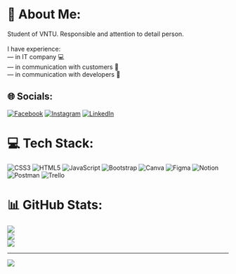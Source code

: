 # 💫 About Me:
Student of VNTU. Responsible and attention to detail person.<br><br>I have experience:<br>— in IT company 💻<br>— in communication with customers 🤝<br>— in communication with developers 💬


## 🌐 Socials:
[![Facebook](https://img.shields.io/badge/Facebook-%231877F2.svg?logo=Facebook&logoColor=white)](https://facebook.com/3.14kachuu) [![Instagram](https://img.shields.io/badge/Instagram-%23E4405F.svg?logo=Instagram&logoColor=white)](https://instagram.com/_3.14kachu_/) [![LinkedIn](https://img.shields.io/badge/LinkedIn-%230077B5.svg?logo=linkedin&logoColor=white)](https://linkedin.com/in/olexandra-matiash-rubachyk/) 

# 💻 Tech Stack:
![CSS3](https://img.shields.io/badge/css3-%231572B6.svg?style=for-the-badge&logo=css3&logoColor=white) ![HTML5](https://img.shields.io/badge/html5-%23E34F26.svg?style=for-the-badge&logo=html5&logoColor=white) ![JavaScript](https://img.shields.io/badge/javascript-%23323330.svg?style=for-the-badge&logo=javascript&logoColor=%23F7DF1E) ![Bootstrap](https://img.shields.io/badge/bootstrap-%23563D7C.svg?style=for-the-badge&logo=bootstrap&logoColor=white) ![Canva](https://img.shields.io/badge/Canva-%2300C4CC.svg?style=for-the-badge&logo=Canva&logoColor=white) 	![Figma](https://img.shields.io/badge/figma-%23F24E1E.svg?style=for-the-badge&logo=figma&logoColor=white) ![Notion](https://img.shields.io/badge/Notion-%23000000.svg?style=for-the-badge&logo=notion&logoColor=white) ![Postman](https://img.shields.io/badge/Postman-FF6C37?style=for-the-badge&logo=postman&logoColor=white) ![Trello](https://img.shields.io/badge/Trello-%23026AA7.svg?style=for-the-badge&logo=Trello&logoColor=white)
# 📊 GitHub Stats:
![](https://github-readme-stats.vercel.app/api?username=piiikaaachuuu&theme=dark&hide_border=true&include_all_commits=false&count_private=false)<br/>
![](https://github-readme-streak-stats.herokuapp.com/?user=piiikaaachuuu&theme=dark&hide_border=true)<br/>
![](https://github-readme-stats.vercel.app/api/top-langs/?username=piiikaaachuuu&theme=dark&hide_border=true&include_all_commits=false&count_private=false&layout=compact)

---
[![](https://visitcount.itsvg.in/api?id=piiikaaachuuu&icon=8&color=6)](https://visitcount.itsvg.in)
